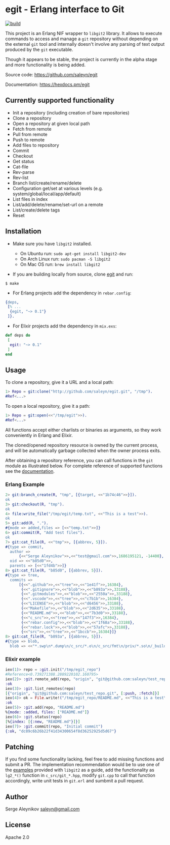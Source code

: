 # egit - Erlang interface to Git

[![build](https://github.com/saleyn/egit/actions/workflows/erlang.yml/badge.svg)](https://github.com/saleyn/egit/actions/workflows/erlang.yml)

This project is an Erlang NIF wrapper to `libgit2` library. It allows to
execute commands to access and manage a `git` repository without depending
on the external `git` tool and internally doesn't involve any parsing of
text output produced by the `git` executable.

Though it appears to be stable, the project is currently in the alpha stage and more functionality is being added.

Source code:   https://github.com/saleyn/egit

Documentation: https://hexdocs.pm/egit

## Currently supported functionality

- Init a repository (including creation of bare repositories)
- Clone a repository
- Open a repository at given local path
- Fetch from remote
- Pull from remote
- Push to remote
- Add files to repository
- Commit
- Checkout
- Get status
- Cat-file
- Rev-parse
- Rev-list
- Branch list/create/rename/delete
- Configuration get/set at various levels (e.g. system/global/local/app/default)
- List files in index
- List/add/delete/rename/set-url on a remote
- List/create/delete tags
- Reset

## Installation

- Make sure you have `libgit2` installed.
    - On Ubuntu run: `sudo apt-get install libgit2-dev`
    - On Arch Linux run: `sudo pacman -S libgit2`
    - On Mac OS run: `brew install libgit2`

- If you are building locally from source, clone [egit](https://github.com/saleyn/egit)
and run:
```shell
$ make
```

- For Erlang projects add the dependency in `rebar.config`:
```erlang
{deps,
 [% ...
  {egit, "~> 0.1"}
 ]}.
```

- For Elixir projects add the dependency in `mix.exs`:
```elixir
def deps do
 [
  egit: "~> 0.1"
 ]
end
```

## Usage

To clone a repository, give it a URL and a local path:
```erlang
1> Repo = git:clone("http://github.com/saleyn/egit.git", "/tmp").
#Ref<...>
```

To open a local repository, give it a path:
```erlang
1> Repo = git:open(<<"/tmp/egit">>).
#Ref<...>
```

All functions accept either charlists or binaries as arguments, so
they work conveniently in Erlang and Elixir.

The cloned/opened repository resource is owned by the current process,
and will be automatically garbage collected when the owner process
exits.

After obtaining a repository reference, you can call functions in the
`git` module as illustrated below. For complete reference of supported
functions see the [documentation](https://hexdocs.pm/egit/git.html).

### Erlang Example

```erlang
2> git:branch_create(R, "tmp", [{target, <<"1b74c46">>}]).
ok
3> git:checkout(R, "tmp").
ok
4> file:write_file("/tmp/egit/temp.txt", <<"This is a test">>).
ok
5> git:add(R, ".").
#{mode => added,files => [<<"temp.txt">>]}
6> git:commit(R, "Add test files").
ok
7> git:cat_file(R, <<"tmp">>, [{abbrev, 5}]).
#{type => commit,
  author =>
      {<<"Serge Aleynikov">>,<<"test@gmail.com">>,1686195121, -14400},
  oid => <<"b85d0">>,
  parents => [<<"1fd4b">>]}
8> git:cat_file(R, "b85d0", [{abbrev, 5}]).
#{type => tree,
  commits =>
      [{<<".github">>,<<"tree">>,<<"1e41f">>,16384},
       {<<".gitignore">>,<<"blob">>,<<"b893a">>,33188},
       {<<".gitmodules">>,<<"blob">>,<<"2550a">>,33188},
       {<<".vscode">>,<<"tree">>,<<"c7b1b">>,16384},
       {<<"LICENSE">>,<<"blob">>,<<"d6456">>,33188},
       {<<"Makefile">>,<<"blob">>,<<"2d635">>,33188},
       {<<"README.md">>,<<"blob">>,<<"7b3d0">>,33188},
       {<<"c_src">>,<<"tree">>,<<"147f3">>,16384},
       {<<"rebar.config">>,<<"blob">>,<<"1f68a">>,33188},
       {<<"rebar.lock">>,<<"blob">>,<<"57afc">>,33188},
       {<<"src">>,<<"tree">>,<<"1bccb">>,16384}]}
8> git:cat_file(R, "b893a", [{abbrev, 5}]).
#{type => blob,
  blob => <<"*.swp\n*.dump\n/c_src/*.o\n/c_src/fmt\n/priv/*.so\n/_build\n/doc\n">>}
```

### Elixir example

```elixir
iex(1)> repo = :git.init("/tmp/egit_repo")
#Reference<0.739271388.2889220102.160795>
iex(2)> :git.remote_add(repo, "origin", "git@github.com:saleyn/test_repo.git")
:ok
iex(3)> :git.list_remotes(repo)
[{"origin", "git@github.com:saleyn/test_repo.git", [:push, :fetch]}]
iex(4)> ok = File.write!("/tmp/egit_repo/README.md", <<"This is a test\n">>)
:ok
iex(5)> :git.add(repo, "README.md")
%{mode: :added, files: ["README.md"]}
iex(6)> :git.status(repo)
[%{index: [{:new, "README.md"}]}]
iex(7)> :git.commit(repo, "Initial commit")
{:ok, "dc89c6b26b22f41d34300654f8d36252925d5d67"}
```

## Patching

If you find some functionality lacking, feel free to add missing functions
and submit a PR.  The implementation recommendation would be to use one of
the [examples](https://github.com/libgit2/libgit2/tree/main/examples)
provided with `libgit2` as a guide, add the functionality as `lg2_*()`
function in `c_src/git_*.hpp`, modify `git.cpp` to call that function
accordingly, write unit tests in `git.erl` and sumbmit a pull request.

## Author

Serge Aleynikov <saleyn@gmail.com>

## License

Apache 2.0
